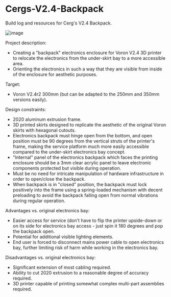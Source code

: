 # Cergs-V2.4-Backpack
Build log and resources for Cerg's V2.4 Backpack.

![image](https://github.com/user-attachments/assets/821c7ca6-9ef3-4e1d-8b54-fef7f9189aa4)


Project description:
- Creating a "backpack" electronics enclosure for Voron V2.4 3D printer to relocate the electronics from the under-skirt bay to a more accessible area.
- Orienting the electronics in such a way that they are visible from inside of the enclosure for aesthetic purposes.

Target:
- Voron V2.4r2 300mm (but can be adapted to the 250mm and 350mm versions easily).

Design constraints:
- 2020 aluminum extrusion frame.
- 3D printed skirts designed to replicate the aesthetic of the original Voron skirts with hexagonal cutouts.
- Electronics backpack must hinge open from the bottom, and open position must be 90 degrees from the vertical struts of the printer's frame, making the service platform much more easily accessible compared to the under-skirt electronics bay concept.
- "Internal" panel of the electronics backpack which faces the printing enclosure should be a 3mm clear acrylic panel to leave electronic components protected but visible during operation.
- Must be no need for intricate manipulation of hardware infrastructure in order to open/close the backpack.
- When backpack is in "closed" position, the backpack must lock positively into the frame using a spring-loaded mechanism with decent preloading to avoid the backpack falling open from normal vibrations during regular operation.

Advantages vs. original electronics bay:
- Easier access for service (don't have to flip the printer upside-down or on its side for electronics bay access - just spin it 180 degrees and pop the backpack open.
- Potential for additional visible lighting elements.
- End user is forced to disconnect mains power cable to open electronics bay, further limiting risk of harm while working in the electronics bay.

Disadvantages vs. original electronics bay:
- Significant extension of most cabling required.
- Ability to cut 2020 extrusion to a reasonable degree of accuracy required.
- 3D printer capable of printing somewhat complex multi-part assemblies required.

